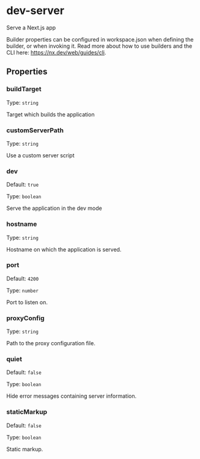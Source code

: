 # dev-server

Serve a Next.js app

Builder properties can be configured in workspace.json when defining the builder, or when invoking it.
Read more about how to use builders and the CLI here: https://nx.dev/web/guides/cli.

## Properties

### buildTarget

Type: `string`

Target which builds the application

### customServerPath

Type: `string`

Use a custom server script

### dev

Default: `true`

Type: `boolean`

Serve the application in the dev mode

### hostname

Type: `string`

Hostname on which the application is served.

### port

Default: `4200`

Type: `number`

Port to listen on.

### proxyConfig

Type: `string`

Path to the proxy configuration file.

### quiet

Default: `false`

Type: `boolean`

Hide error messages containing server information.

### staticMarkup

Default: `false`

Type: `boolean`

Static markup.

